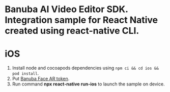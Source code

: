 # Banuba AI Video Editor SDK. Integration sample for React Native created using react-native CLI.


# iOS
1. Install node and cocoapods dependencies using `npm ci && cd ios && pod install`.
2. Put [Banuba Face AR token](https://github.com/Banuba/ve-sdk-react-native-integration-sample/blob/main/ios/VideoEditorModule.swift#L34).
3. Run command **npx react-native run-ios** to launch the sample on device.